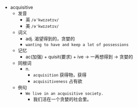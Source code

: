 - acquisitive
  - 发音
    - 英 `/ə'kwɪzətɪv/`
    - 美 `/ə'kwɪzətɪv/`
  - 词义
    - adj. 渴望得到的，贪婪的
    - `wanting to have and keep a lot of possessions`
  - 记忆
    - ac(加强) + quisit(要求) + ive → 一再想得到 → 贪婪的
  - 同根词
    - n.
      - `acquisition` 获得物，获得
      - `acquisitiveness` 占有欲
  - 例句
    - `We live in an acquisitive society.`
      - 我们活在一个贪婪的社会里。

